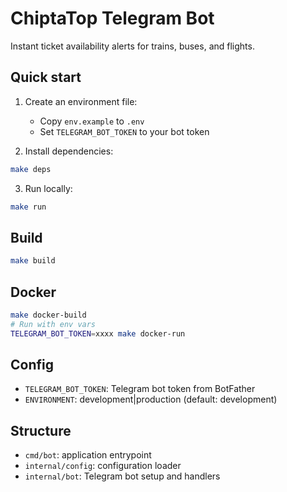 # ChiptaTop Telegram Bot

Instant ticket availability alerts for trains, buses, and flights.

## Quick start

1. Create an environment file:
   - Copy `env.example` to `.env`
   - Set `TELEGRAM_BOT_TOKEN` to your bot token

2. Install dependencies:

```bash
make deps
```

3. Run locally:

```bash
make run
```

## Build

```bash
make build
```

## Docker

```bash
make docker-build
# Run with env vars
TELEGRAM_BOT_TOKEN=xxxx make docker-run
```

## Config

- `TELEGRAM_BOT_TOKEN`: Telegram bot token from BotFather
- `ENVIRONMENT`: development|production (default: development)

## Structure

- `cmd/bot`: application entrypoint
- `internal/config`: configuration loader
- `internal/bot`: Telegram bot setup and handlers
